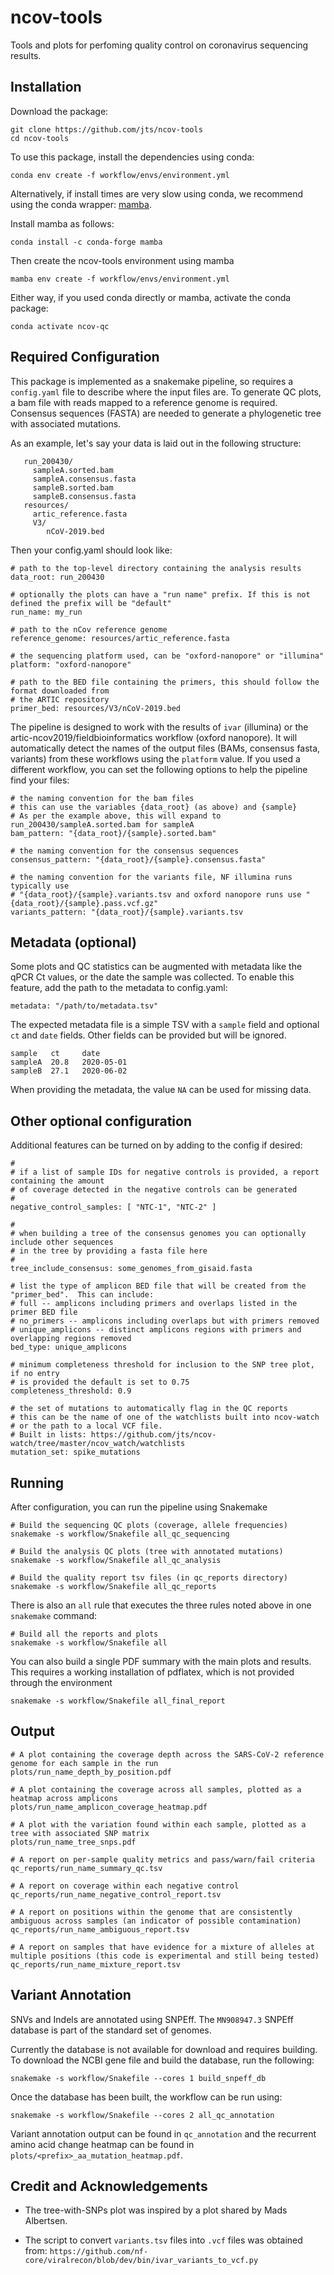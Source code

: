 # ncov-tools

Tools and plots for perfoming quality control on coronavirus sequencing results.

## Installation

Download the package:
```
git clone https://github.com/jts/ncov-tools
cd ncov-tools
```

To use this package, install the dependencies using conda:
```
conda env create -f workflow/envs/environment.yml
```

Alternatively, if install times are very slow using conda, we recommend using
the conda wrapper: [mamba](https://github.com/TheSnakePit/mamba).

Install mamba as follows:
```
conda install -c conda-forge mamba
```

Then create the ncov-tools environment using mamba

```
mamba env create -f workflow/envs/environment.yml
```

Either way, if you used conda directly or mamba, activate the conda package:

```
conda activate ncov-qc
```

## Required Configuration

This package is implemented as a snakemake pipeline, so requires a `config.yaml` file to describe where the input files are. To generate QC plots, a bam file with reads mapped to a reference genome is required. Consensus sequences (FASTA) are needed to generate a phylogenetic tree with associated mutations.

As an example, let's say your data is laid out in the following structure:

```
   run_200430/
     sampleA.sorted.bam
     sampleA.consensus.fasta
     sampleB.sorted.bam
     sampleB.consensus.fasta
   resources/
     artic_reference.fasta
     V3/
        nCoV-2019.bed
```

Then your config.yaml should look like:

```
# path to the top-level directory containing the analysis results
data_root: run_200430

# optionally the plots can have a "run name" prefix. If this is not defined the prefix will be "default"
run_name: my_run

# path to the nCov reference genome
reference_genome: resources/artic_reference.fasta

# the sequencing platform used, can be "oxford-nanopore" or "illumina"
platform: "oxford-nanopore"

# path to the BED file containing the primers, this should follow the format downloaded from
# the ARTIC repository
primer_bed: resources/V3/nCoV-2019.bed
```

The pipeline is designed to work with the results of `ivar` (illumina) or the artic-ncov2019/fieldbioinformatics workflow (oxford nanopore). It will automatically detect the names of the output files (BAMs, consensus fasta, variants) from these workflows using the `platform` value. If you used a different workflow, you can set the following options to help the pipeline find your files:

```
# the naming convention for the bam files
# this can use the variables {data_root} (as above) and {sample}
# As per the example above, this will expand to run_200430/sampleA.sorted.bam for sampleA
bam_pattern: "{data_root}/{sample}.sorted.bam"

# the naming convention for the consensus sequences
consensus_pattern: "{data_root}/{sample}.consensus.fasta"

# the naming convention for the variants file, NF illumina runs typically use
# "{data_root}/{sample}.variants.tsv and oxford nanopore runs use "{data_root}/{sample}.pass.vcf.gz"
variants_pattern: "{data_root}/{sample}.variants.tsv
```

## Metadata (optional)

Some plots and QC statistics can be augmented with metadata like the qPCR Ct values, or the date the sample was collected. To enable this feature, add the path to the metadata to config.yaml:

```
metadata: "/path/to/metadata.tsv"
```

The expected metadata file is a simple TSV with a `sample` field and optional `ct` and `date` fields. Other fields can be provided but will be ignored.

```
sample   ct     date
sampleA  20.8   2020-05-01
sampleB  27.1   2020-06-02
```

When providing the metadata, the value `NA` can be used for missing data.

## Other optional configuration

Additional features can be turned on by adding to the config if desired:

```
#
# if a list of sample IDs for negative controls is provided, a report containing the amount
# of coverage detected in the negative controls can be generated
#
negative_control_samples: [ "NTC-1", "NTC-2" ]

#
# when building a tree of the consensus genomes you can optionally include other sequences
# in the tree by providing a fasta file here
#
tree_include_consensus: some_genomes_from_gisaid.fasta

# list the type of amplicon BED file that will be created from the "primer_bed".  This can include:
# full -- amplicons including primers and overlaps listed in the primer BED file
# no_primers -- amplicons including overlaps but with primers removed
# unique_amplicons -- distinct amplicons regions with primers and overlapping regions removed
bed_type: unique_amplicons

# minimum completeness threshold for inclusion to the SNP tree plot, if no entry
# is provided the default is set to 0.75
completeness_threshold: 0.9

# the set of mutations to automatically flag in the QC reports
# this can be the name of one of the watchlists built into ncov-watch
# or the path to a local VCF file. 
# Built in lists: https://github.com/jts/ncov-watch/tree/master/ncov_watch/watchlists
mutation_set: spike_mutations
```

## Running

After configuration, you can run the pipeline using Snakemake

```
# Build the sequencing QC plots (coverage, allele frequencies)
snakemake -s workflow/Snakefile all_qc_sequencing

# Build the analysis QC plots (tree with annotated mutations)
snakemake -s workflow/Snakefile all_qc_analysis

# Build the quality report tsv files (in qc_reports directory) 
snakemake -s workflow/Snakefile all_qc_reports
```

There is also an  `all` rule that executes the three rules noted above in one `snakemake` command:
```
# Build all the reports and plots
snakemake -s workflow/Snakefile all
```

You can also build a single PDF summary with the main plots and results. This requires a working 
installation of pdflatex, which is not provided through the environment

```
snakemake -s workflow/Snakefile all_final_report
```


## Output

```
# A plot containing the coverage depth across the SARS-CoV-2 reference genome for each sample in the run
plots/run_name_depth_by_position.pdf

# A plot containing the coverage across all samples, plotted as a heatmap across amplicons
plots/run_name_amplicon_coverage_heatmap.pdf

# A plot with the variation found within each sample, plotted as a tree with associated SNP matrix
plots/run_name_tree_snps.pdf

# A report on per-sample quality metrics and pass/warn/fail criteria
qc_reports/run_name_summary_qc.tsv

# A report on coverage within each negative control
qc_reports/run_name_negative_control_report.tsv

# A report on positions within the genome that are consistently ambiguous across samples (an indicator of possible contamination)
qc_reports/run_name_ambiguous_report.tsv

# A report on samples that have evidence for a mixture of alleles at multiple positions (this code is experimental and still being tested)
qc_reports/run_name_mixture_report.tsv
```

## Variant Annotation
SNVs and Indels are annotated using SNPEff.  The `MN908947.3` SNPEff database
is part of the standard set of genomes.

Currently the database is not available for download and requires building.  To
download the NCBI gene file and build the database, run the following:

```
snakemake -s workflow/Snakefile --cores 1 build_snpeff_db
```

Once the database has been built, the workflow can be run using:

```
snakemake -s workflow/Snakefile --cores 2 all_qc_annotation
```

Variant annotation output can be found in `qc_annotation` and the recurrent
amino acid change heatmap can be found in `plots/<prefix>_aa_mutation_heatmap.pdf`.


## Credit and Acknowledgements

* The tree-with-SNPs plot was inspired by a plot shared by Mads Albertsen.

* The script to convert `variants.tsv` files into `.vcf` files was obtained
  from: `https://github.com/nf-core/viralrecon/blob/dev/bin/ivar_variants_to_vcf.py`

